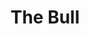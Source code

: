 ---
layout: wine
year: 2014
title: The Bull
link: /product/The-Bull
sub:
bg-image: /assets/images/images/tempranillo.jpg
color-image: /assets/images/images/wine--the-bull.jpg
blurb: "The bull exudes flavors and aromas of blackberries, pomegranate, black plums, black currant, violets, mocha and earth."
intro:
    title:
    content:
tec:
    tasting: 'The bull exudes flavors and aromas of blackberries, pomegranate, black plums, black currant, violets, mocha and earth.'
    appellation: Sierra Foothills
    varietal: 
    alcohol: ​13.8%
    vineyards: Piedra Roja Vineyard
    barrel:
    cases: 
    accolades:
    pairing:
    cents:
image: /assets/images/images/bottle--the-bull.jpg
price:
cost:
    club: $14.70
    case: $239.0
    regular: $21.00
club:
techsheet:
---